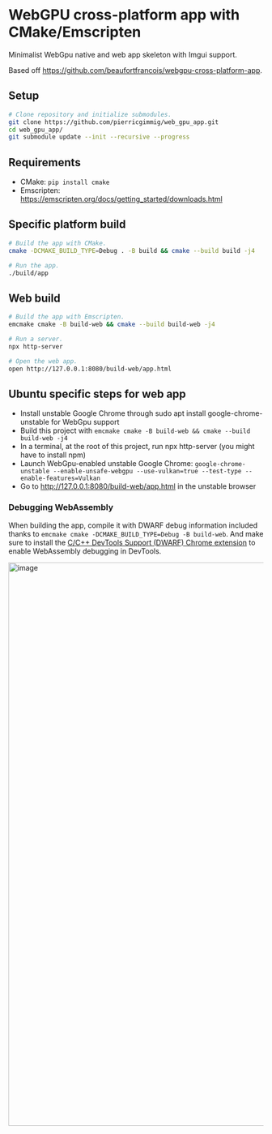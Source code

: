 # WebGPU cross-platform app with CMake/Emscripten

Minimalist WebGpu native and web app skeleton with Imgui support.

Based off https://github.com/beaufortfrancois/webgpu-cross-platform-app.


## Setup

```sh
# Clone repository and initialize submodules.
git clone https://github.com/pierricgimmig/web_gpu_app.git
cd web_gpu_app/
git submodule update --init --recursive --progress
```

## Requirements
- CMake: `pip install cmake`
- Emscripten: https://emscripten.org/docs/getting_started/downloads.html

## Specific platform build

```sh
# Build the app with CMake.
cmake -DCMAKE_BUILD_TYPE=Debug . -B build && cmake --build build -j4

# Run the app.
./build/app
```

## Web build

```sh
# Build the app with Emscripten.
emcmake cmake -B build-web && cmake --build build-web -j4

# Run a server.
npx http-server
```

```sh
# Open the web app.
open http://127.0.0.1:8080/build-web/app.html
```

## Ubuntu specific steps for web app
- Install unstable Google Chrome through sudo apt install google-chrome-unstable for WebGpu support
- Build this project with `emcmake cmake -B build-web && cmake --build build-web -j4`
- In a terminal, at the root of this project, run npx http-server (you might have to install npm)
- Launch WebGpu-enabled unstable Google Chrome: `google-chrome-unstable --enable-unsafe-webgpu --use-vulkan=true --test-type --enable-features=Vulkan`
- Go to http://127.0.0.1:8080/build-web/app.html in the unstable browser

### Debugging WebAssembly

When building the app, compile it with DWARF debug information included thanks to `emcmake cmake -DCMAKE_BUILD_TYPE=Debug -B build-web`. And make sure to install the [C/C++ DevTools Support (DWARF) Chrome extension](https://goo.gle/wasm-debugging-extension) to enable WebAssembly debugging in DevTools.

<img width="1112" alt="image" src="https://github.com/beaufortfrancois/webgpu-cross-platform-app/assets/634478/e82f2494-6b1a-4534-b9e3-0c04caeca96d">
